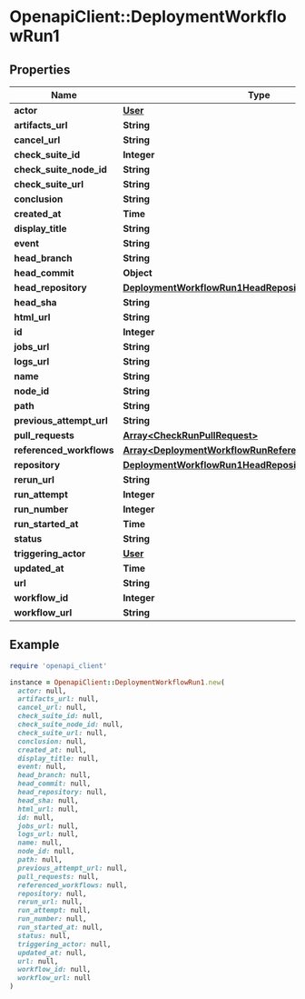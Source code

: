 # OpenapiClient::DeploymentWorkflowRun1

## Properties

| Name | Type | Description | Notes |
| ---- | ---- | ----------- | ----- |
| **actor** | [**User**](User.md) |  |  |
| **artifacts_url** | **String** |  | [optional] |
| **cancel_url** | **String** |  | [optional] |
| **check_suite_id** | **Integer** |  |  |
| **check_suite_node_id** | **String** |  |  |
| **check_suite_url** | **String** |  | [optional] |
| **conclusion** | **String** |  |  |
| **created_at** | **Time** |  |  |
| **display_title** | **String** |  |  |
| **event** | **String** |  |  |
| **head_branch** | **String** |  |  |
| **head_commit** | **Object** |  | [optional] |
| **head_repository** | [**DeploymentWorkflowRun1HeadRepository**](DeploymentWorkflowRun1HeadRepository.md) |  | [optional] |
| **head_sha** | **String** |  |  |
| **html_url** | **String** |  |  |
| **id** | **Integer** |  |  |
| **jobs_url** | **String** |  | [optional] |
| **logs_url** | **String** |  | [optional] |
| **name** | **String** |  |  |
| **node_id** | **String** |  |  |
| **path** | **String** |  |  |
| **previous_attempt_url** | **String** |  | [optional] |
| **pull_requests** | [**Array&lt;CheckRunPullRequest&gt;**](CheckRunPullRequest.md) |  |  |
| **referenced_workflows** | [**Array&lt;DeploymentWorkflowRunReferencedWorkflowsInner&gt;**](DeploymentWorkflowRunReferencedWorkflowsInner.md) |  | [optional] |
| **repository** | [**DeploymentWorkflowRun1HeadRepository**](DeploymentWorkflowRun1HeadRepository.md) |  | [optional] |
| **rerun_url** | **String** |  | [optional] |
| **run_attempt** | **Integer** |  |  |
| **run_number** | **Integer** |  |  |
| **run_started_at** | **Time** |  |  |
| **status** | **String** |  |  |
| **triggering_actor** | [**User**](User.md) |  |  |
| **updated_at** | **Time** |  |  |
| **url** | **String** |  |  |
| **workflow_id** | **Integer** |  |  |
| **workflow_url** | **String** |  | [optional] |

## Example

```ruby
require 'openapi_client'

instance = OpenapiClient::DeploymentWorkflowRun1.new(
  actor: null,
  artifacts_url: null,
  cancel_url: null,
  check_suite_id: null,
  check_suite_node_id: null,
  check_suite_url: null,
  conclusion: null,
  created_at: null,
  display_title: null,
  event: null,
  head_branch: null,
  head_commit: null,
  head_repository: null,
  head_sha: null,
  html_url: null,
  id: null,
  jobs_url: null,
  logs_url: null,
  name: null,
  node_id: null,
  path: null,
  previous_attempt_url: null,
  pull_requests: null,
  referenced_workflows: null,
  repository: null,
  rerun_url: null,
  run_attempt: null,
  run_number: null,
  run_started_at: null,
  status: null,
  triggering_actor: null,
  updated_at: null,
  url: null,
  workflow_id: null,
  workflow_url: null
)
```

